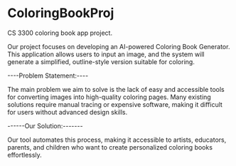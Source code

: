# ColoringBookProj
CS 3300 coloring book app project.

Our project focuses on developing an AI-powered Coloring Book Generator. This application allows users to input an image, and the system will generate a simplified, outline-style version suitable for coloring.

----Problem Statement:----

The main problem we aim to solve is the lack of easy and accessible tools for converting images into high-quality coloring pages. Many existing solutions require manual tracing or expensive software, making it difficult for users without advanced design skills.

------Our Solution:-------

Our tool automates this process, making it accessible to artists, educators, parents, and children who want to create personalized coloring books effortlessly.
